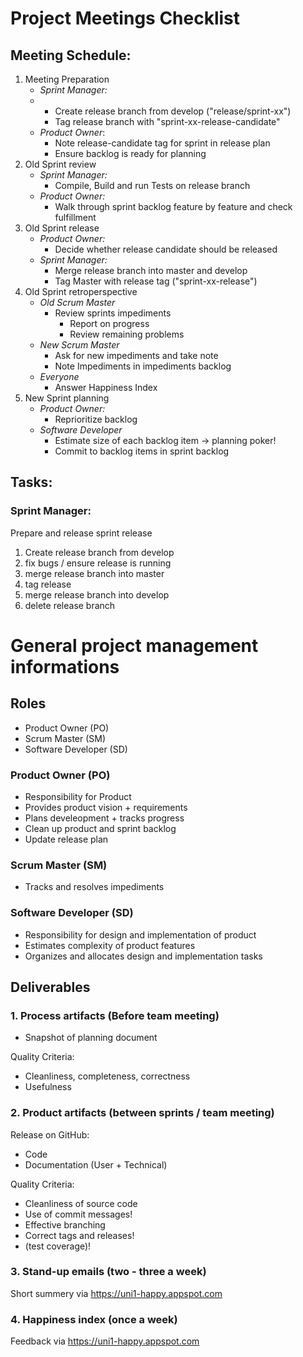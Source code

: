 # Project Meetings Checklist

## Meeting Schedule:
1. Meeting Preparation
    -   *Sprint Manager:*
    -   +  Create release branch from develop ("release/sprint-xx")
        +  Tag release branch with "sprint-xx-release-candidate"
    -   *Product Owner*:
        +  Note release-candidate tag for sprint in release plan
        +  Ensure backlog is ready for planning
2. Old Sprint review
    -   *Sprint Manager:*
        +  Compile, Build and run Tests on release branch
    -   *Product Owner:*
        +  Walk through sprint backlog feature by feature and check fulfillment
3. Old Sprint release
    -   *Product Owner:*
        +  Decide whether release candidate should be released
    -   *Sprint Manager:*
        +  Merge release branch into master and develop
        +  Tag Master with release tag ("sprint-xx-release")
4. Old Sprint retroperspective
    - *Old Scrum Master*
        + Review sprints impediments
            * Report on progress
            * Review remaining problems
    - *New Scrum Master*
        + Ask for new impediments and take note
        + Note Impediments in impediments backlog
    - *Everyone*
        + Answer Happiness Index
5. New Sprint planning
    -   *Product Owner:*
        +  Reprioritize backlog
    -  *Software Developer*
        +  Estimate size of each backlog item -> planning poker!
        +  Commit to backlog items in sprint backlog

## Tasks:
### Sprint Manager:
Prepare and release sprint release
1. Create release branch from develop
2. fix bugs / ensure release is running
3. merge release branch into master
4. tag release
5. merge release branch into develop
6. delete release branch

# General project management informations 

## Roles

- Product Owner         (PO)
- Scrum Master          (SM)
- Software Developer    (SD)

### Product Owner (PO)

- Responsibility for Product
- Provides product vision + requirements
- Plans develeopment + tracks progress
- Clean up product and sprint backlog
- Update release plan

### Scrum Master (SM)

- Tracks and resolves impediments

### Software Developer (SD)

- Responsibility for design and implementation of product
- Estimates complexity of product features
- Organizes and allocates design and implementation tasks

## Deliverables

### 1. Process artifacts (Before team meeting)

- Snapshot of planning document

Quality Criteria:

- Cleanliness, completeness, correctness
- Usefulness

### 2. Product artifacts (between sprints / team meeting)

Release on GitHub:

- Code
- Documentation (User + Technical)

Quality Criteria:

- Cleanliness of source code
- Use of commit messages!
- Effective branching
- Correct tags and releases!
- (test coverage)!

### 3. Stand-up emails (two - three a week)

Short summery via https://uni1-happy.appspot.com 

### 4. Happiness index (once a week)

Feedback via https://uni1-happy.appspot.com 
